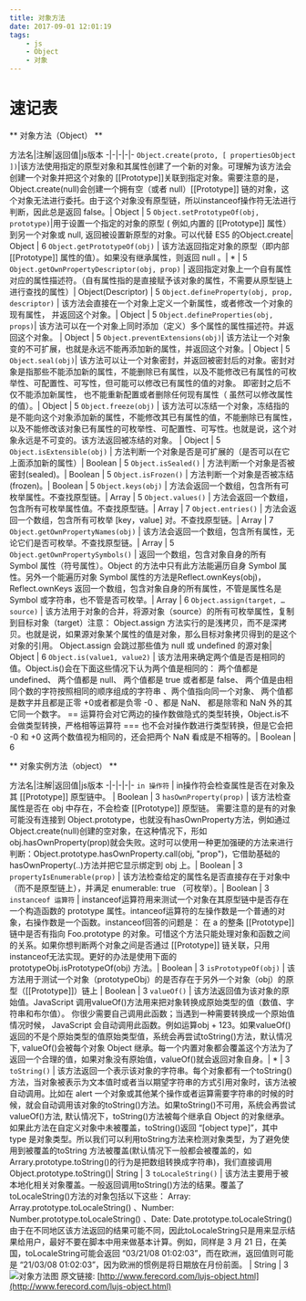 ```yaml
---
title: 对象方法
date: 2017-09-01 12:01:19
tags:
    - js
    - Object
    - 对象
---
```


<!-- more -->

# 速记表

** 对象方法（Object） **

方法名|注解|返回值|js版本
-|-|-|-|- 
`Object.create(proto, [ propertiesObject ])`|该方法使用指定的原型对象和其属性创建了一个新的对象。可理解为该方法会创建一个对象并把这个对象的 [[Prototype]]关联到指定对象。需要注意的是， Object.create(null)会创建一个拥有空（或者 null）[[Prototype]] 链的对象，这个对象无法进行委托。由于这个对象没有原型链，所以instanceof操作符无法进行判断，因此总是返回 false。| Object | 5
`Object.setPrototypeOf(obj, prototype)`|用于设置一个指定的对象的原型 ( 例如,内置的 [[Prototype]] 属性）到另一个对象或 null, 返回被设置新原型的对象。可以代替 ES5 的Object.create| Object | 6
`Object.getPrototypeOf(obj)` | 该方法返回指定对象的原型（即内部 [[Prototype]] 属性的值）。如果没有继承属性，则返回 null 。| * | 5
`Object.getOwnPropertyDescriptor(obj, prop)` | 返回指定对象上一个自有属性对应的属性描述符。（自有属性指的是直接赋予该对象的属性，不需要从原型链上进行查找的属性）| Object(Descriptor) | 5
`Object.defineProperty(obj, prop, descriptor)` | 该方法会直接在一个对象上定义一个新属性，或者修改一个对象的现有属性， 并返回这个对象。| Object | 5
`Object.defineProperties(obj, props)`| 该方法可以在一个对象上同时添加（定义）多个属性的属性描述符。并返回这个对象。 | Object | 5
`Object.preventExtensions(obj)`| 该方法让一个对象变的不可扩展，也就是永远不能再添加新的属性，并返回这个对象。| Object | 5
`Object.seal(obj)`| 该方法可以让一个对象密封，并返回被密封后的对象。密封对象是指那些不能添加新的属性，不能删除已有属性，以及不能修改已有属性的可枚举性、可配置性、可写性，但可能可以修改已有属性的值的对象。 即密封之后不仅不能添加新属性， 也不能重新配置或者删除任何现有属性（ 虽然可以修改属性的值）。| Object | 5
`Object.freeze(obj)` | 该方法可以冻结一个对象，冻结指的是不能向这个对象添加新的属性，不能修改其已有属性的值，不能删除已有属性，以及不能修改该对象已有属性的可枚举性、可配置性、可写性。也就是说，这个对象永远是不可变的。该方法返回被冻结的对象。 | Object | 5
`Object.isExtensible(obj)` | 方法判断一个对象是否是可扩展的（是否可以在它上面添加新的属性）| Boolean | 5
`Object.isSealed()` | 方法判断一个对象是否被密封(sealed)。| Boolean | 5
`Object.isFrozen()` | 方法判断一个对象是否被冻结(frozen)。| Boolean | 5
`Object.keys(obj)` | 方法会返回一个数组，包含所有可枚举属性。不查找原型链。| Array | 5
`Object.values()` | 方法会返回一个数组，包含所有可枚举属性值。不查找原型链。| Array | 7
`Object.entries()` | 方法会返回一个数组，包含所有可枚举 [key，value] 对。不查找原型链。| Array | 7
`Object.getOwnPropertyNames(obj)` | 该方法会返回一个数组，包含所有属性，无论它们是否可枚举。不查找原型链。| Array | 5
`Object.getOwnPropertySymbols()` | 返回一个数组，包含对象自身的所有 Symbol 属性（符号属性）。Object 的方法中只有此方法能遍历自身 Symbol 属性。另外一个能遍历对象 Symbol 属性的方法是Reflect.ownKeys(obj)，Reflect.ownKeys 返回一个数组，包含对象自身的所有属性，不管是属性名是 Symbol 或字符串，也不管是否可枚举。| Array | 6
`Object.assign(target, …source)` | 该方法用于对象的合并，将源对象（source）的所有可枚举属性，复制到目标对象（target）注意： Object.assign 方法实行的是浅拷贝，而不是深拷贝。也就是说，如果源对象某个属性的值是对象，那么目标对象拷贝得到的是这个对象的引用。 Object.assign 会跳过那些值为 null 或 undefined 的源对象| Object | 6
`Object.is(value1, value2)` | 该方法用来确定两个值是否是相同的值。Object.is()会在下面这些情况下认为两个值是相同的： 两个值都是 undefined、 两个值都是 null、 两个值都是 true 或者都是 false、 两个值是由相同个数的字符按照相同的顺序组成的字符串 、两个值指向同一个对象、 两个值都是数字并且都是正零 +0或者都是负零 -0 、都是 NaN、 都是除零和 NaN 外的其它同一个数字。 == 运算符会对它两边的操作数做隐式的类型转换，Object.is不会做类型转换，严格相等运算符 === 也不会对操作数进行类型转换，但是它会把 -0 和 +0 这两个数值视为相同的，还会把两个 NaN 看成是不相等的。| Boolean | 6

** 对象实例方法（object） **

方法名|注解|返回值|js版本
-|-|-|-|-
`in 操作符` | in操作符会检查属性是否在对象及其 [[Prototype]] 原型链中。 | Boolean | 3
`hasOwnProperty(prop)` | 该方法检查属性是否在 obj 中存在，不会检查 [[Prototype]] 原型链。 需要注意的是有的对象可能没有连接到 Object.prototype，也就没有hasOwnProperty方法，例如通过Object.create(null)创建的空对象，在这种情况下，形如obj.hasOwnProperty(prop)就会失败。这时可以使用一种更加强硬的方法来进行判断：Object.prototype.hasOwnProperty.call(obj, "prop")，它借助基础的hasOwnProperty(..)方法并把它显示绑定到 obj 上。| Boolean | 3
`propertyIsEnumerable(prop)` | 该方法检查给定的属性名是否直接存在于对象中（而不是原型链上），并满足 enumerable: true （可枚举）。| Boolean | 3
`instanceof 运算符` | instanceof运算符用来测试一个对象在其原型链中是否存在一个构造函数的 prototype 属性。intanceof运算符的左操作数是一个普通的对象，右操作数是一个函数。instanceof回答的问题是： 在 a 的整条 [[Prototype]] 链中是否有指向 Foo.prototype 的对象。可惜这个方法只能处理对象和函数之间的关系。如果你想判断两个对象之间是否通过 [[Prototype]] 链关联，只用instanceof无法实现。更好的办法是使用下面的 prototypeObj.isPrototypeOf(obj) 方法。| Boolean | 3
`isPrototypeOf(obj)` | 该方法用于测试一个对象（prototypeObj）的是否存在于另外一个对象（obj）的原型（[[Prototype]]）链上 | Boolean | 3
`valueOf()` | 该方法返回值为该对象的原始值。JavaScript 调用valueOf()方法用来把对象转换成原始类型的值（数值、字符串和布尔值）。 你很少需要自己调用此函数；当遇到一种需要转换成一个原始值情况时候， JavaScript 会自动调用此函数。例如运算obj + 123。如果valueOf()返回的不是个原始类型的值原始类型值，系统会再尝试toString()方法，默认情况下, valueOf()会被每个对象 Object 继承。每一个内置对象都会覆盖这个方法为了返回一个合理的值，如果对象没有原始值，valueOf()就会返回对象自身。| * | 3
`toString()` | 该方法返回一个表示该对象的字符串。每个对象都有一个toString()方法，当对象被表示为文本值时或者当以期望字符串的方式引用对象时，该方法被自动调用。比如在 alert 一个对象或其他某个操作或者运算需要字符串的时候的时候，就会自动调用该对象的toString()方法。如果toString()不可用，系统会再尝试valueOf()方法, 默认情况下，toString()方法被每个继承自 Object 的对象继承。如果此方法在自定义对象中未被覆盖，toString()返回 “[object type]”，其中 type 是对象类型。所以我们可以利用toString方法来检测对象类型，为了避免使用到被覆盖的toString 方法被覆盖(默认情况下一般都会被覆盖的，如Arrary.prototype.toString()的行为是把数组转换成字符串)，我们直接调用Object.prototype.toString()| String | 3
`toLocaleString()` | 该方法主要用于被本地化相关对象覆盖。一般返回调用toString()方法的结果。覆盖了toLocaleString()方法的对象包括以下这些： Array: Array.prototype.toLocaleString() 、Number: Number.prototype.toLocaleString() 、Date: Date.prototype.toLocaleString() 由于在不同地区该方法返回的结果可能不同，因此toLocaleString只是用来显示结果给用户，最好不要在脚本中用来做基本计算。例如，同样是 3 月 21 日，在美国，toLocaleString可能会返回 “03/21/08 01:02:03”，而在欧洲，返回值则可能是 “21/03/08 01:02:03”，因为欧洲的惯例是将日期放在月份前面。 | String | 3 
![对象方法图](Object.png)
原文链接: [http://www.ferecord.com/lujs-object.html](http://www.ferecord.com/lujs-object.html)